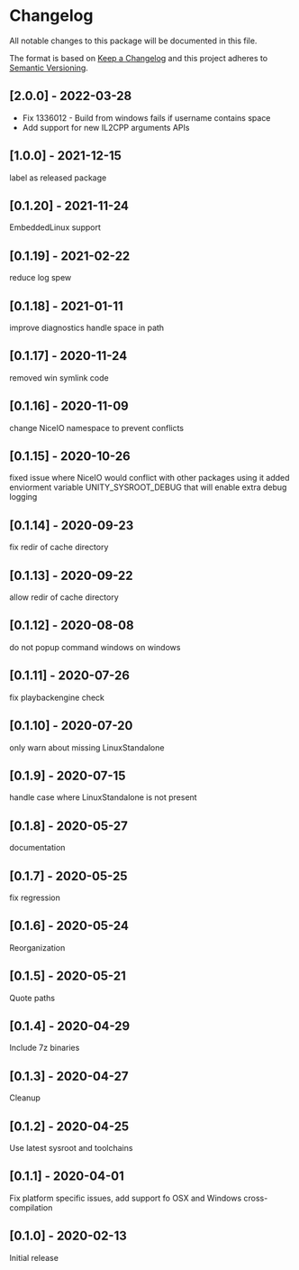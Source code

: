 # Changelog
All notable changes to this package will be documented in this file.

The format is based on [Keep a Changelog](http://keepachangelog.com/en/1.0.0/)
and this project adheres to [Semantic Versioning](http://semver.org/spec/v2.0.0.html).

## [2.0.0] - 2022-03-28
- Fix 1336012 - Build from windows fails if username contains space
- Add support for new IL2CPP arguments APIs

## [1.0.0] - 2021-12-15
label as released package

## [0.1.20] - 2021-11-24
EmbeddedLinux support

## [0.1.19] - 2021-02-22
reduce log spew

## [0.1.18] - 2021-01-11

improve diagnostics
handle space in path

## [0.1.17] - 2020-11-24

removed win symlink code

## [0.1.16] - 2020-11-09

change NiceIO namespace to prevent conflicts

## [0.1.15] - 2020-10-26

fixed issue where NiceIO would conflict with other packages using it
added enviorment variable UNITY_SYSROOT_DEBUG that will enable extra debug logging

## [0.1.14] - 2020-09-23

fix redir of cache directory

## [0.1.13] - 2020-09-22

allow redir of cache directory

## [0.1.12] - 2020-08-08

do not popup command windows on windows

## [0.1.11] - 2020-07-26

fix playbackengine check

## [0.1.10] - 2020-07-20

only warn about missing LinuxStandalone

## [0.1.9] - 2020-07-15

handle case where LinuxStandalone is not present

## [0.1.8] - 2020-05-27

documentation

## [0.1.7] - 2020-05-25

fix regression

## [0.1.6] - 2020-05-24

Reorganization

## [0.1.5] - 2020-05-21

Quote paths

## [0.1.4] - 2020-04-29

Include 7z binaries

## [0.1.3] - 2020-04-27

Cleanup

## [0.1.2] - 2020-04-25

Use latest sysroot and toolchains

## [0.1.1] - 2020-04-01

Fix platform specific issues, add support fo OSX and Windows cross-compilation

## [0.1.0] - 2020-02-13

Initial release
